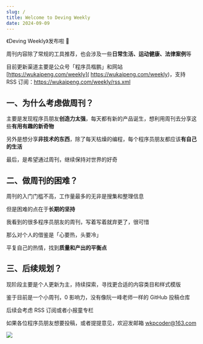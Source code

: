 ```yaml
---
slug: /
title: Welcome to Deving Weekly
date: 2024-09-09
---
```


《Deving Weekly》发布啦 🎉

周刊内容除了常规的工具推荐，也会涉及一些**日常生活、运动健康、法律案例**等

目前更新渠道主要是公众号「程序员楷鹏」和网站 [https://wukaipeng.com/weekly]( https://wukaipeng.com/weekly)，支持 RSS 订阅：https://wukaipeng.com/weekly/rss.xml

## 一、为什么考虑做周刊？

主要是发现程序员朋友**创造力太强**，每天都有新的产品诞生，想利用周刊去分享这些**有用有趣的新奇物**

另外是想分享**非技术的东西**，除了每天枯燥的编程，每个程序员朋友都应该**有自己的生活**

最后，是希望通过周刊，继续保持对世界的好奇

## 二、做周刊的困难？

周刊的入门门槛不高，工作量最多的无非是搜集和整理信息

但是困难的点在于**长期的坚持**

我看到的很多程序员朋友的周刊，写着写着就弃更了，很可惜

那么对个人的借鉴是「心要热，头要冷」

平复自己的热情，找到**质量和产出的平衡点**

## 三、后续规划？

现阶段主要是个人更新为主，持续探索，寻找更合适的内容类目和样式模版

鉴于目前是一个小周刊，0 影响力，没有像阮一峰老师一样的 GitHub 投稿仓库

后续会考虑 RSS 订阅或者小报童专栏

如果各位程序员朋友想要投稿，或者提提意见，欢迎发邮箱 wkpcoder@163.com

![](https://img.wukaipeng.com//2024/10/24-234009-XOxg5f-%E7%A8%8B%E5%BA%8F%E5%91%98%E6%A5%B7%E9%B9%8F%20900600.png)
